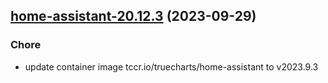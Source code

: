 ## [home-assistant-20.12.3](https://github.com/cyr-ius/truenas-charts/compare/home-assistant-20.12.2...home-assistant-20.12.3) (2023-09-29)

### Chore

- update container image tccr.io/truecharts/home-assistant to v2023.9.3
